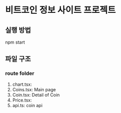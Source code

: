 # 비트코인 정보 사이트 프로젝트

## 실행 방법

npm start

## 파일 구조

### route folder

1. chart.tsx:
2. Coins.tsx: Main page
3. Coin.tsx: Detail of Coin
4. Price.tsx:
5. api.ts: coin api
